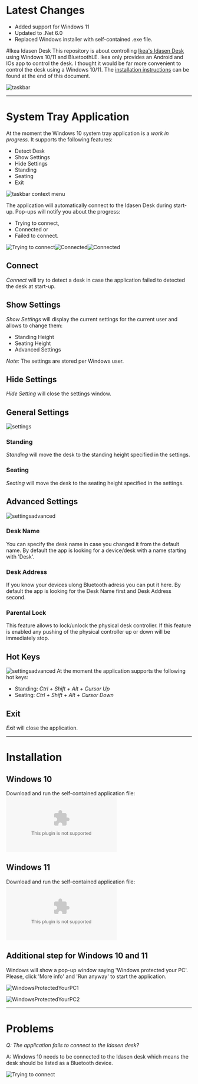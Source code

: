 # Latest Changes
- Added support for Windows 11
- Updated to .Net 6.0
- Replaced Windows installer with self-contained .exe file.

#Ikea Idasen Desk
This repository is about controlling [Ikea's Idasen Desk](https://www.ikea.com/au/en/p/idasen-desk-sit-stand-black-dark-grey-s29280991/) using Windows 10/11 and BluetoothLE. Ikea only provides an Android and IOs app to control the desk. I thought it would be far more convenient to control the desk using a Windows 10/11. The [installation instructions](#Installation) can be found at the end of this document.

![taskbar](https://github.com/tschroedter/idasen-desk/blob/main/docs/images/Taskbar.png)

---

# System Tray Application
At the moment the Windows 10 system tray application is a *work in progress*. It supports the following features:
- Detect Desk
- Show Settings
- Hide Settings
- Standing
- Seating
- Exit

![taskbar context menu](https://github.com/tschroedter/idasen-desk/blob/main/docs/images/Taskbar%20Context%20Menu.png)

The application will automatically connect to the Idasen Desk during start-up. Pop-ups will notify you about the progress:
- Trying to connect,
- Connected or
- Failed to connect.

![Trying to connect](https://github.com/tschroedter/idasen-desk/blob/main/docs/images/Trying%20To%20Connect.png)![Connected](https://github.com/tschroedter/idasen-desk/blob/main/docs/images/Connected.png)![Connected](https://github.com/tschroedter/idasen-desk/blob/main/docs/images/Failed%20to%20connect.png)

## Connect
*Connect* will try to detect a desk in case the application failed to detected the desk at start-up.

## Show Settings
*Show Settings* will display the current settings for the current user and allows to change them:
- Standing Height
- Seating Height
- Advanced Settings

_Note:_ The settings are stored per Windows user.

## Hide Settings
*Hide Setting* will close the settings window.

## General Settings
![settings](https://github.com/tschroedter/idasen-desk/blob/main/docs/images/settings.PNG)

### Standing
*Standing* will move the desk to the standing height specified in the settings.

### Seating
*Seating* will move the desk to the seating height specified in the settings.

## Advanced Settings
![settingsadvanced](https://github.com/tschroedter/idasen-desk/blob/main/docs/images/SettingsAdvanced.PNG)

### Desk Name
You can specify the desk name in case you changed it from the default name. By default the app is looking for a device/desk with a name starting with 'Desk'.

### Desk Address
If you know your devices ulong Bluetooth adress you can put it here. By default the app is looking for the Desk Name first and Desk Address second.

### Parental Lock
This feature allows to lock/unlock the physical desk controller. If this feature is enabled any pushing of the physical controller up or down will be immediately stop.

## Hot Keys
![settingsadvanced](https://github.com/tschroedter/idasen-desk/blob/main/docs/images/SettingsHotKeys.PNG)
At the moment the application supports the following hot keys:
- Standing: _Ctrl + Shift + Alt + Cursor Up_
- Seating: _Ctrl + Shift + Alt + Cursor Down_

## Exit
*Exit* will close the application.

---
# Installation
## Windows 10
Download and run the self-contained application file: ![Idasen.SystemTray.exe](https://github.com/tschroedter/idasen-desk/releases/download/V0.0.189/Idasen.SystemTray.exe)

## Windows 11
Download and run the self-contained application file: ![Idasen.SystemTray.Win11.exe](https://github.com/tschroedter/idasen-desk/releases/download/V0.0.189/Idasen.SystemTray.Win11.exe)

## Additional step for Windows 10 and 11
Windows will show a pop-up window saying 'Windows protected your PC'. Please, click 'More info' and 'Run anyway' to start the application.

![WindowsProtectedYourPC1](https://github.com/tschroedter/idasen-desk/blob/main/docs/images/WindowsProtectedYourPC1.png)

![WindowsProtectedYourPC2](https://github.com/tschroedter/idasen-desk/blob/main/docs/images/WindowsProtectedYourPC2.png)


---

# Problems
_Q: The application fails to connect to the Idasen desk?_

A: Windows 10 needs to be connected to the Idasen desk which means the desk should be listed as a Bluetooth device.

![Trying to connect](https://github.com/tschroedter/idasen-desk/blob/main/docs/images/Windows%2010%20Bluetooth%20Settings.png)

